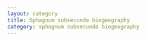 ```yaml
---
layout: category
title: Sphagnum subsecunda biogeography
category: sphagnum subsecunda biogeography
---
```

